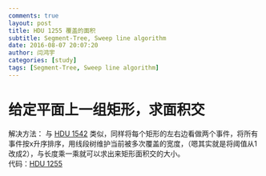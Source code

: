 ```yaml
---
comments: true
layout: post
title: HDU 1255 覆盖的面积
subtitle: Segment-Tree, Sweep line algorithm
date: 2016-08-07 20:07:20
author: 闫鸿宇
categories: [study]
tags: [Segment-Tree, Sweep line algorithm]
---
```


# 给定平面上一组矩形，求面积交
解决方法：
与 [HDU 1542](https://new-bottle.github.io/study/2016/08/07/HDU-1542-Atlantis.html) 类似，同样将每个矩形的左右边看做两个事件，将所有事件按x升序排序，用线段树维护当前被多次覆盖的宽度，（嗯其实就是将阈值从1改成2），与长度乘一乘就可以求出来矩形面积交的大小。  
代码：[HDU 1255](https://github.com/New-bottle/training/blob/master/HDU/1255/1255.cpp)
